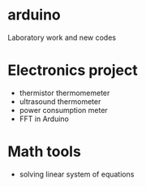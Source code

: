 # arduino
Laboratory work and new codes

# Electronics project
* thermistor thermomemeter
* ultrasound thermometer
* power consumption meter
* FFT in Arduino

# Math tools
* solving linear system of equations
